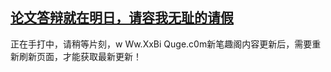 ## [论文答辩就在明日，请容我无耻的请假](https://www.xxbiquge.com/11_11207/9193909.html)
正在手打中，请稍等片刻，w Ww.XxBi Quge.c0m新笔趣阁内容更新后，需要重新刷新页面，才能获取最新更新！
